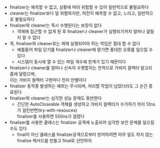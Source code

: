 * finalizer는 예측할 수 없고, 상황에 따라 위험할 수 있어 일반적으로 불필요하다
* cleaner는 finalizer보다 덜 위험하지만, 여전히 예측할 수 없고, 느리고, 일반적으로 불필요하다
* finalizer와 cleaner는 즉시 수행된다는 보장이 없다
  * 객체에 접근할 수 없게 된 후 finalizer나 cleaner가 실행되기까지 얼마나 걸릴지 알 수 없다
* 즉, finalizer와 cleaner로는 제때 실행되어야 하는 작업은 절대 할 수 없다
  * 예를들어 파일 닫기를 finalizer나 cleaner에 맡기면 중대한 오류를 일으킬 수 있다
  * 시스템이 동시에 열 수 있는 파일 개수에 한계가 있기 때문이다
* finalizer나 cleaner를 얼마나 신속히 수행할지는 전적으로 가비지 컬렉터 알고리즘에 달렸으며,<br>
이는 가비지 컬렉터 구현마다 천차 만별이다
* finalizer 동작중 발생하는 예외는 무시되며, 처리할 작업이 남았더라도 그 순간 종료된다
* finalizer와 cleaner는 심각한 성능 문제도 동반한다
  * 간단한 AutoCloseable 객체를 생성하고 가비지 컬렉터가 수거하기 까지 12ns가 걸린반면(try-with-resouces)<br>
  finalizer를 사용하면 550ns가 걸렸다
* finalizer를 사용한 클래스는 finalizer 공격에 노출되어 심각한 보안 문제를 일으킬 수도 있다
  * final이 아닌 클래스를 finalizer공격으로부터 방어하려면 아무 일도 하지 않는 finalize 메서드를 만들고 final로 선언하자